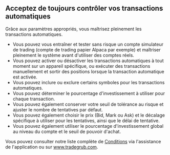 ## Acceptez de toujours contrôler vos transactions automatiques

Grâce aux paramètres appropriés, vous maîtrisez pleinement les transactions automatiques.
- Vous pouvez vous entraîner et tester sans risque un compte simulateur de trading (compte de trading papier Alpaca par exemple) et maîtriser pleinement le système avant d'utiliser des comptes réels.
- Vous pouvez activer ou désactiver les transactions automatiques à tout moment sur un appareil spécifique, ou exécuter des transactions manuellement et sortir des positions lorsque la transaction automatique est activée.
- Vous pouvez inclure ou exclure certains symboles pour les transactions automatiques.
- Vous pouvez déterminer le pourcentage d'investissement à utiliser pour chaque transaction.
- Vous pouvez également conserver votre seuil de tolérance au risque et ajuster le nombre de tentatives par défaut.
- Vous pouvez également choisir le prix (Bid, Mark ou Ask) et le décalage spécifique à utiliser pour les tentatives, ainsi que le délai de tentative.
- Vous pouvez également utiliser le pourcentage d'investissement global au niveau du compte et le seuil de pouvoir d'achat.

Vous pouvez consulter notre liste complète de [Conditions](https://tradegrub.com/terms) via l'assistance de l'application ou sur www.tradegrub.com.
